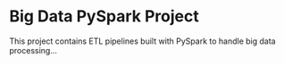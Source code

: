 # Big Data PySpark Project
This project contains ETL pipelines built with PySpark to handle big data processing...
